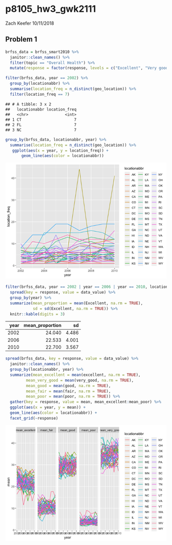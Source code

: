 p8105\_hw3\_gwk2111
================
Zach Keefer
10/11/2018

Problem 1
---------

``` r
brfss_data = brfss_smart2010 %>% 
  janitor::clean_names() %>%
  filter(topic == "Overall Health") %>% 
  mutate(response = factor(response, levels = c("Excellent", "Very good", "Good", "Fair", "Poor"), ordered = TRUE))
```

``` r
filter(brfss_data, year == 2002) %>% 
  group_by(locationabbr) %>% 
  summarise(location_freq = n_distinct(geo_location)) %>% 
  filter(location_freq == 7)
```

    ## # A tibble: 3 x 2
    ##   locationabbr location_freq
    ##   <chr>                <int>
    ## 1 CT                       7
    ## 2 FL                       7
    ## 3 NC                       7

``` r
group_by(brfss_data, locationabbr, year) %>% 
  summarise(location_freq = n_distinct(geo_location)) %>%  
   ggplot(aes(x = year, y = location_freq)) +
       geom_line(aes(color = locationabbr))   
```

![](p8105_hw3_gwk2111_files/figure-markdown_github/unnamed-chunk-3-1.png)

``` r
filter(brfss_data, year == 2002 | year == 2006 | year == 2010, locationabbr == "NY") %>% 
  spread(key = response, value = data_value) %>% 
  group_by(year) %>% 
  summarize(mean_proportion = mean(Excellent, na.rm = TRUE),
            sd = sd(Excellent, na.rm = TRUE)) %>% 
  knitr::kable(digits = 3)
```

|  year|  mean\_proportion|     sd|
|-----:|-----------------:|------:|
|  2002|            24.040|  4.486|
|  2006|            22.533|  4.001|
|  2010|            22.700|  3.567|

``` r
spread(brfss_data, key = response, value = data_value) %>% 
  janitor::clean_names() %>% 
  group_by(locationabbr, year) %>% 
  summarize(mean_excellent = mean(excellent, na.rm = TRUE),
         mean_very_good = mean(very_good, na.rm = TRUE),
         mean_good = mean(good, na.rm = TRUE),
         mean_fair = mean(fair, na.rm = TRUE),
         mean_poor = mean(poor, na.rm = TRUE)) %>%
  gather(key = response, value = mean, mean_excellent:mean_poor) %>% 
  ggplot(aes(x = year, y = mean)) +
  geom_line(aes(color = locationabbr)) +
  facet_grid(~response)
```

![](p8105_hw3_gwk2111_files/figure-markdown_github/unnamed-chunk-5-1.png)
